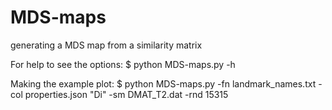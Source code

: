 # MDS-maps
generating a MDS map from a similarity matrix

For help to see the options:
    $ python MDS-maps.py -h 


Making the example plot:
    $ python MDS-maps.py -fn landmark_names.txt -col properties.json "Di" -sm DMAT_T2.dat  -rnd 15315


